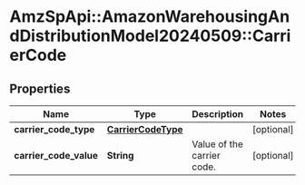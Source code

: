 # AmzSpApi::AmazonWarehousingAndDistributionModel20240509::CarrierCode

## Properties
Name | Type | Description | Notes
------------ | ------------- | ------------- | -------------
**carrier_code_type** | [**CarrierCodeType**](CarrierCodeType.md) |  | [optional] 
**carrier_code_value** | **String** | Value of the carrier code. | [optional] 

